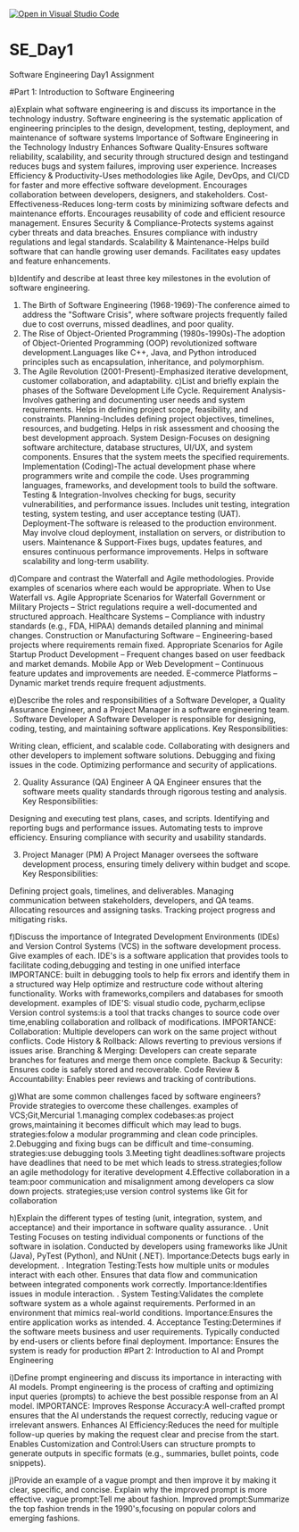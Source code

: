 [![Open in Visual Studio Code](https://classroom.github.com/assets/open-in-vscode-2e0aaae1b6195c2367325f4f02e2d04e9abb55f0b24a779b69b11b9e10269abc.svg)](https://classroom.github.com/online_ide?assignment_repo_id=18414035&assignment_repo_type=AssignmentRepo)
# SE_Day1
Software Engineering Day1 Assignment

#Part 1: Introduction to Software Engineering

a)Explain what software engineering is and discuss its importance in the technology industry.
Software engineering is the systematic application of engineering principles to the design, development, testing, deployment, and maintenance of software systems
Importance of Software Engineering in the Technology Industry
Enhances Software Quality-Ensures software reliability, scalability, and security through structured design and testingand reduces bugs and system failures, improving user experience.
Increases Efficiency & Productivity-Uses methodologies like Agile, DevOps, and CI/CD for faster and more effective software development.
Encourages collaboration between developers, designers, and stakeholders.
Cost-Effectiveness-Reduces long-term costs by minimizing software defects and maintenance efforts.
Encourages reusability of code and efficient resource management.
Ensures Security & Compliance-Protects systems against cyber threats and data breaches.
Ensures compliance with industry regulations and legal standards.
Scalability & Maintenance-Helps build software that can handle growing user demands.
Facilitates easy updates and feature enhancements.

b)Identify and describe at least three key milestones in the evolution of software engineering.

1. The Birth of Software Engineering (1968-1969)-The conference aimed to address the "Software Crisis", where software projects frequently failed due to cost overruns, missed deadlines, and poor quality.
2. The Rise of Object-Oriented Programming (1980s-1990s)-The adoption of Object-Oriented Programming (OOP) revolutionized software development.Languages like C++, Java, and Python introduced principles such as encapsulation, inheritance, and polymorphism.
3. The Agile Revolution (2001-Present)-Emphasized iterative development, customer collaboration, and adaptability.
c)List and briefly explain the phases of the Software Development Life Cycle.
Requirement Analysis-Involves gathering and documenting user needs and system requirements.
Helps in defining project scope, feasibility, and constraints.
Planning-Includes defining project objectives, timelines, resources, and budgeting.
Helps in risk assessment and choosing the best development approach.
System Design-Focuses on designing software architecture, database structures, UI/UX, and system components.
Ensures that the system meets the specified requirements.
Implementation (Coding)-The actual development phase where programmers write and compile the code.
Uses programming languages, frameworks, and development tools to build the software.
Testing & Integration-Involves checking for bugs, security vulnerabilities, and performance issues.
Includes unit testing, integration testing, system testing, and user acceptance testing (UAT).
Deployment-The software is released to the production environment.
May involve cloud deployment, installation on servers, or distribution to users.
Maintenance & Support-Fixes bugs, updates features, and ensures continuous performance improvements.
Helps in software scalability and long-term usability.

d)Compare and contrast the Waterfall and Agile methodologies. Provide examples of scenarios where each would be appropriate.
When to Use Waterfall vs. Agile
Appropriate Scenarios for Waterfall
Government or Military Projects – Strict regulations require a well-documented and structured approach.
Healthcare Systems – Compliance with industry standards (e.g., FDA, HIPAA) demands detailed planning and minimal changes.
Construction or Manufacturing Software – Engineering-based projects where requirements remain fixed.
Appropriate Scenarios for Agile
Startup Product Development – Frequent changes based on user feedback and market demands.
Mobile App or Web Development – Continuous feature updates and improvements are needed.
E-commerce Platforms – Dynamic market trends require frequent adjustments.

e)Describe the roles and responsibilities of a Software Developer, a Quality Assurance Engineer, and a Project Manager in a software engineering team.
. Software Developer
A Software Developer is responsible for designing, coding, testing, and maintaining software applications.
Key Responsibilities:

Writing clean, efficient, and scalable code.
Collaborating with designers and other developers to implement software solutions.
Debugging and fixing issues in the code.
Optimizing performance and security of applications.

2. Quality Assurance (QA) Engineer
A QA Engineer ensures that the software meets quality standards through rigorous testing and analysis.
Key Responsibilities:

Designing and executing test plans, cases, and scripts.
Identifying and reporting bugs and performance issues.
Automating tests to improve efficiency.
Ensuring compliance with security and usability standards.

3. Project Manager (PM)
A Project Manager oversees the software development process, ensuring timely delivery within budget and scope.
Key Responsibilities:

Defining project goals, timelines, and deliverables.
Managing communication between stakeholders, developers, and QA teams.
Allocating resources and assigning tasks.
Tracking project progress and mitigating risks.


f)Discuss the importance of Integrated Development Environments (IDEs) and Version Control Systems (VCS) in the software development process. Give examples of each.
IDE's is a software application that provides tools to facilitate coding,debugging and testing in one unified interface
IMPORTANCE:
built in debugging tools to help fix errors and identify them in a structured way
Help optimize and restructure code without altering functionality.
Works with frameworks,compilers and databases for smooth development.
examples of IDE'S: visual studio code, pycharm,eclipse
Version control systems:is a tool that tracks changes to source code over time,enabling collaboration and rollback of modifications.
IMPORTANCE:
Collaboration: Multiple developers can work on the same project without conflicts.
Code History & Rollback: Allows reverting to previous versions if issues arise.
Branching & Merging: Developers can create separate branches for features and merge them once complete.
Backup & Security: Ensures code is safely stored and recoverable.
Code Review & Accountability: Enables peer reviews and tracking of contributions.

g)What are some common challenges faced by software engineers? Provide strategies to overcome these challenges. 
examples of VCS;Git,Mercurial
1.managing complex codebases:as project grows,maintaining it becomes difficult which may lead to bugs.  strategies:folow a modular programming and clean code principles.
2.Debugging and fixing bugs can be difficult and time-consuming. strategies:use debugging tools
3.Meeting tight deadlines:software projects have deadlines that need to be met which leads to stress.strategies;follow an agile methodology for iterative development
4.Effective collaboration in a team:poor communication and misalignment among developers ca slow down projects. strategies;use version control systems like Git for collaboration

h)Explain the different types of testing (unit, integration, system, and acceptance) and their importance in software quality assurance.
. Unit Testing
Focuses on testing individual components or functions of the software in isolation.
Conducted by developers using frameworks like JUnit (Java), PyTest (Python), and NUnit (.NET).
Importance:Detects bugs early in development.
. Integration Testing:Tests how multiple units or modules interact with each other.
Ensures that data flow and communication between integrated components work correctly.
Importance:Identifies issues in module interaction.
. System Testing:Validates the complete software system as a whole against requirements.
Performed in an environment that mimics real-world conditions.
Importance:Ensures the entire application works as intended.
4. Acceptance Testing:Determines if the software meets business and user requirements.
Typically conducted by end-users or clients before final deployment.
Importance:
Ensures the system is ready for production
#Part 2: Introduction to AI and Prompt Engineering


i)Define prompt engineering and discuss its importance in interacting with AI models.
Prompt engineering is the process of crafting and optimizing input queries (prompts) to achieve the best possible response from an AI model.
IMPORTANCE:
 Improves Response Accuracy:A well-crafted prompt ensures that the AI understands the request correctly, reducing vague or irrelevant answers.
 Enhances AI Efficiency:Reduces the need for multiple follow-up queries by making the request clear and precise from the start.
 Enables Customization and Control:Users can structure prompts to generate outputs in specific formats (e.g., summaries, bullet points, code snippets).

j)Provide an example of a vague prompt and then improve it by making it clear, specific, and concise. Explain why the improved prompt is more effective.
vague prompt:Tell me about fashion.
Improved prompt:Summarize the top fashion trends in the 1990's,focusing on popular colors and emerging fashions.
